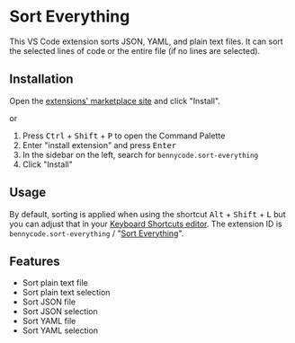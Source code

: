 # Sort Everything

This VS Code extension sorts JSON, YAML, and plain text files. It can sort the selected lines of code or the entire file (if no lines are selected).

## Installation

Open the [extensions' marketplace site](https://marketplace.visualstudio.com/items?itemName=bennycode.sort-everything) and click "Install".

or

1. Press <kbd>Ctrl</kbd> + <kbd>Shift</kbd> + <kbd>P</kbd> to open the Command Palette
1. Enter "install extension" and press <kbd>Enter</kbd>
1. In the sidebar on the left, search for `bennycode.sort-everything`
1. Click "Install"

## Usage

By default, sorting is applied when using the shortcut <kbd>Alt</kbd> + <kbd>Shift</kbd> + <kbd>L</kbd> but you can adjust that in your [Keyboard Shortcuts editor](https://code.visualstudio.com/docs/getstarted/keybindings#_keyboard-shortcuts-editor). The extension ID is `bennycode.sort-everything` / "[Sort Everything](https://marketplace.visualstudio.com/items?itemName=bennycode.sort-everything)".

## Features

- Sort plain text file
- Sort plain text selection
- Sort JSON file
- Sort JSON selection
- Sort YAML file
- Sort YAML selection
